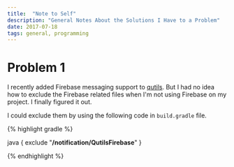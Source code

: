 ```yaml
---
title:  "Note to Self"
description: "General Notes About the Solutions I Have to a Problem"
date: 2017-07-18
tags: general, programming
---
```


# Problem 1

I recently added Firebase messaging support to [qutils](https://github.com/Furkanzmc/qutils). But I had no idea how to exclude the Firebase related files when I'm not using Firebase on my project. I finally figured it out.

I could exclude them by using the following code in `build.gradle` file.

{% highlight gradle %}

java {
    exclude "**/notification/QutilsFirebase**"
}

{% endhighlight %}
